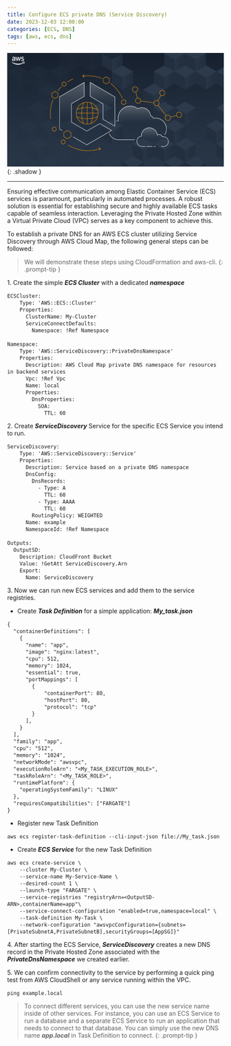 ```yaml
---
title: Configure ECS private DNS (Service Discovery)
date: 2023-12-03 12:00:00
categories: [ECS, DNS]
tags: [aws, ecs, dns]
---
```

<script defer data-domain="senad-d.github.io" src="https://plus.seki.pro/js/script.js"></script>
![](https://github.com/senad-d/senad-d.github.io/blob/main/_media/images/ECS-Anywhere.png?raw=true){: .shadow }

---

Ensuring effective communication among Elastic Container Service (ECS) services is paramount, particularly in automated processes. A robust solution is essential for establishing secure and highly available ECS tasks capable of seamless interaction. Leveraging the Private Hosted Zone within a Virtual Private Cloud (VPC) serves as a key component to achieve this.

To establish a private DNS for an AWS ECS cluster utilizing Service Discovery through AWS Cloud Map, the following general steps can be followed:

> We will demonstrate these steps using CloudFormation and aws-cli.
{: .prompt-tip }

1\. Create the simple ***ECS Cluster*** with a dedicated ***namespace***

```shell
ECSCluster:
    Type: 'AWS::ECS::Cluster'
    Properties:
      ClusterName: My-Cluster
      ServiceConnectDefaults: 
        Namespace: !Ref Namespace
      
Namespace:
    Type: 'AWS::ServiceDiscovery::PrivateDnsNamespace'
    Properties:
      Description: AWS Cloud Map private DNS namespace for resources in backend services
      Vpc: !Ref Vpc
      Name: local
      Properties:
        DnsProperties:
          SOA:
            TTL: 60
```

2\. Create ***ServiceDiscovery*** Service for the specific ECS Service you intend to run.

```shell
ServiceDiscovery:
    Type: 'AWS::ServiceDiscovery::Service'
    Properties:
      Description: Service based on a private DNS namespace
      DnsConfig:
        DnsRecords:
          - Type: A
            TTL: 60
          - Type: AAAA
            TTL: 60
        RoutingPolicy: WEIGHTED
      Name: example
      NamespaceId: !Ref Namespace

Outputs:
  OutputSD:
    Description: CloudFront Bucket
    Value: !GetAtt ServiceDiscovery.Arn
    Export:
      Name: ServiceDiscovery
```

3\. Now we can run new ECS services and add them to the service registries.

- Create ***Task Definition*** for a simple application: ***My_task.json***

```shell
{
  "containerDefinitions": [
    {
      "name": "app",
      "image": "nginx:latest",
      "cpu": 512,
      "memory": 1024,
      "essential": true,
      "portMappings": [
        {
            "containerPort": 80,
            "hostPort": 80,
            "protocol": "tcp"
        }
      ],
    }
  ],
  "family": "app",
  "cpu": "512",
  "memory": "1024",
  "networkMode": "awsvpc",
  "executionRoleArn": "<My_TASK_EXECUTION_ROLE>",
  "taskRoleArn": "<My_TASK_ROLE>",
  "runtimePlatform": {
    "operatingSystemFamily": "LINUX"
  },
  "requiresCompatibilities": ["FARGATE"]
}
```

- Register new Task Definition

```shell
aws ecs register-task-definition --cli-input-json file://My_task.json
```

- Create ***ECS Service*** for the new Task Definition

```shell
aws ecs create-service \
    --cluster My-Cluster \
    --service-name My-Service-Name \
    --desired-count 1 \
    --launch-type "FARGATE" \
    --service-registries "registryArn=<OutputSD-ARN>,containerName=app"\
    --service-connect-configuration "enabled=true,namespace=local" \
    --task-definition My-Task \
    --network-configuration "awsvpcConfiguration={subnets=[PrivateSubnetA,PrivateSubnetB],securityGroups=[AppSG]}"
```

4\. After starting the ECS Service, ***ServiceDiscovery*** creates a new DNS record in the Private Hosted Zone associated with the ***PrivateDnsNamespace*** we created earlier.

5\. We can confirm connectivity to the service by performing a quick ping test from AWS CloudShell or any service running within the VPC.

```shell
ping example.local
```

> To connect different services, you can use the new service name inside of other services. For instance, you can use an ECS Service to run a database and a separate ECS Service to run an application that needs to connect to that database. You can simply use the new DNS name ***app.local*** in Task Definition to connect.
{: .prompt-tip }
